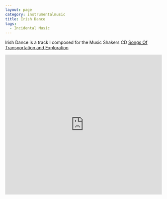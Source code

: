 ```yaml
---
layout: page
category: instrumentalmusic
title: Irish Dance
tags:
  - Incidental Music
---
```


Irish Dance is a track I composed for the Music Shakers CD [Songs Of Transportation and Exploration](http://itunes.apple.com/gb/album/songs-transportation-exploration/id927539227)

<iframe width="100%" height="450" scrolling="no" frameborder="no" src="https://w.soundcloud.com/player/?url=https%3A//api.soundcloud.com/tracks/148165707&amp;auto_play=false&amp;hide_related=false&amp;show_comments=true&amp;show_user=true&amp;show_reposts=false&amp;visual=true"></iframe>